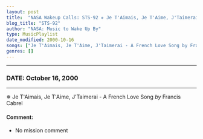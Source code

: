 ```yaml
---
layout: post
title:  "NASA Wakeup Calls: STS-92 ✵ Je T'Aimais, Je T'Aime, J'Taimerai - A French Love Song by Francis Cabrel ✦ October 16, 2000"
blog_title: "STS-92"
author: "NASA: Music to Wake Up By"
type: MusicPlaylist
date_modified: 2000-10-16
songs: ["Je T'Aimais, Je T'Aime, J'Taimerai - A French Love Song by Francis Cabrel"]
genres: []
---
```


----
### DATE: October 16, 2000
----
✵ Je T'Aimais, Je T'Aime, J'Taimerai - A French Love Song *by* Francis Cabrel  

#### Comment:
* No mission comment



<br/>
<center>
	<a target="_blank"
	   href="https://twitter.com/intent/tweet?hashtags=Space,NASA,Playlist,NASAWakeupCalls,SpaceProgram&text=🚀 {{ page.author}}, '{{ page.songs.first }}' {{ page.title }}, {{ site.url }}{{ page.url }}&via=nasawakeupcalls"><i class="fab fa-twitter" title="Tweet this page" alt="Tweet this page" style="font-size: 1.3em;"></i></a>
	&nbsp; 	<i class="fas fa-user-astronaut" style="font-size: 1.5em;"></i> &nbsp;
    <a id="custom_amazon_link"
       type="amzn" search="#"
       category="popular music">
    <i class="fab fa-amazon" style="font-size: 1.3em;"></i></a>
</center>

<!-- Randomly resolve an individual entry from a song array -->
<script src="/assets/javascript/seedrandom.min.js"></script>
<script>
  var wake_me_up = ["Je T'Aimais, Je T'Aime, J'Taimerai - A French Love Song by Francis Cabrel"];
  var prng = new Math.seedrandom();
  function randomSong() {
    song = wake_me_up[Math.floor(Math.random() * wake_me_up.length)];
    var amazon_link = document.getElementById("custom_amazon_link");
    amazon_link.setAttribute("search", song);
  }
  window.onload = randomSong();
</script>
